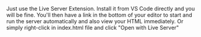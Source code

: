 Just use the Live Server Extension. 
Install it from VS Code directly and you will be fine. 
You'll then have a link in the bottom of your editor to start and run the server automatically and also view your HTML immediately. Or simply right-click in index.html file and click "Open with Live Server"
